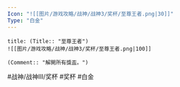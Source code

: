 ```yaml
---
Icon: "![[图片/游戏攻略/战神/战神3/奖杯/至尊王者.png|30]]"
Type: "白金"
---
```

```ad-common-platinum-trophy
title: (Title:: "至尊王者")
![[图片/游戏攻略/战神/战神3/奖杯/至尊王者.png|100]]

(Comment:: "解開所有獎盃。")
```

#战神/战神III/奖杯 #奖杯 #白金
